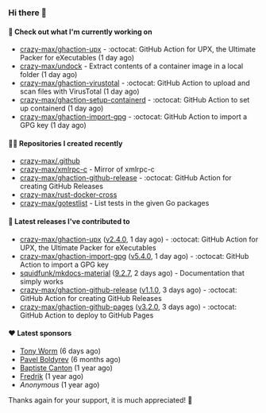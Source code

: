 ### Hi there 👋

#### 👷 Check out what I'm currently working on

- [crazy-max/ghaction-upx](https://github.com/crazy-max/ghaction-upx) - :octocat: GitHub Action for UPX, the Ultimate Packer for eXecutables (1 day ago)
- [crazy-max/undock](https://github.com/crazy-max/undock) - Extract contents of a container image in a local folder (1 day ago)
- [crazy-max/ghaction-virustotal](https://github.com/crazy-max/ghaction-virustotal) - :octocat: GitHub Action to upload and scan files with VirusTotal (1 day ago)
- [crazy-max/ghaction-setup-containerd](https://github.com/crazy-max/ghaction-setup-containerd) - :octocat: GitHub Action to set up containerd (1 day ago)
- [crazy-max/ghaction-import-gpg](https://github.com/crazy-max/ghaction-import-gpg) - :octocat: GitHub Action to import a GPG key (1 day ago)

#### 👨‍💻 Repositories I created recently

- [crazy-max/.github](https://github.com/crazy-max/.github)
- [crazy-max/xmlrpc-c](https://github.com/crazy-max/xmlrpc-c) - Mirror of xmlrpc-c
- [crazy-max/ghaction-github-release](https://github.com/crazy-max/ghaction-github-release) - :octocat: GitHub Action for creating GitHub Releases
- [crazy-max/rust-docker-cross](https://github.com/crazy-max/rust-docker-cross)
- [crazy-max/gotestlist](https://github.com/crazy-max/gotestlist) - List tests in the given Go packages

#### 🚀 Latest releases I've contributed to

- [crazy-max/ghaction-upx](https://github.com/crazy-max/ghaction-upx) ([v2.4.0](https://github.com/crazy-max/ghaction-upx/releases/tag/v2.4.0), 1 day ago) - :octocat: GitHub Action for UPX, the Ultimate Packer for eXecutables
- [crazy-max/ghaction-import-gpg](https://github.com/crazy-max/ghaction-import-gpg) ([v5.4.0](https://github.com/crazy-max/ghaction-import-gpg/releases/tag/v5.4.0), 1 day ago) - :octocat: GitHub Action to import a GPG key
- [squidfunk/mkdocs-material](https://github.com/squidfunk/mkdocs-material) ([9.2.7](https://github.com/squidfunk/mkdocs-material/releases/tag/9.2.7), 2 days ago) - Documentation that simply works
- [crazy-max/ghaction-github-release](https://github.com/crazy-max/ghaction-github-release) ([v1.1.0](https://github.com/crazy-max/ghaction-github-release/releases/tag/v1.1.0), 3 days ago) - :octocat: GitHub Action for creating GitHub Releases
- [crazy-max/ghaction-github-pages](https://github.com/crazy-max/ghaction-github-pages) ([v3.2.0](https://github.com/crazy-max/ghaction-github-pages/releases/tag/v3.2.0), 3 days ago) - :octocat: GitHub Action to deploy to GitHub Pages

#### ❤️ Latest sponsors
- [Tony Worm](https://github.com/verdverm) (6 days ago)
- [Pavel Boldyrev](https://github.com/bpg) (6 months ago)
- [Baptiste Canton](https://github.com/batmac) (1 year ago)
- [Fredrik](https://github.com/fredrikscode) (1 year ago)
- _Anonymous_ (1 year ago)

Thanks again for your support, it is much appreciated! 🙏
